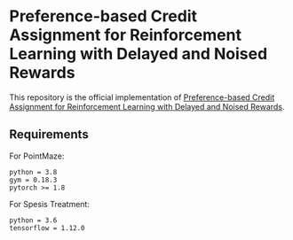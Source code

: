 # Preference-based Credit Assignment for Reinforcement Learning with Delayed and Noised Rewards

This repository is the official implementation of [Preference-based Credit Assignment for Reinforcement Learning with Delayed and Noised Rewards](). 


## Requirements

For PointMaze:

```
python = 3.8
gym = 0.18.3
pytorch >= 1.8
```

For Spesis Treatment:

```
python = 3.6
tensorflow = 1.12.0
```

